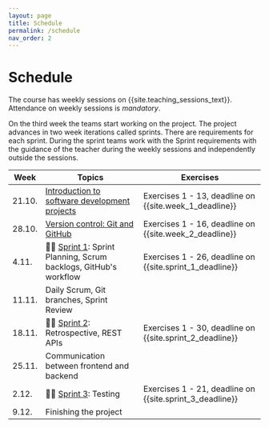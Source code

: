 ```yaml
---
layout: page
title: Schedule
permalink: /schedule
nav_order: 2
---
```


# Schedule

The course has weekly sessions on {{site.teaching_sessions_text}}. Attendance on weekly sessions is _mandatory_.

On the third week the teams start working on the project. The project advances in two week iterations called sprints. There are requirements for each sprint. During the sprint teams work with the Sprint requirements with the guidance of the teacher during the weekly sessions and independently outside the sessions.

| Week   | Topics                                                                       | Exercises                                                |
| ------ | ---------------------------------------------------------------------------- | -------------------------------------------------------- |
| 21.10. | [Introduction to software development projects](/introduction)          | Exercises 1 - 13, deadline on {{site.week_1_deadline}}   |
| 28.10. | [Version control: Git and GitHub](/git)                                      | Exercises 1 - 16, deadline on {{site.week_2_deadline}}   |
| 4.11.  | 🏃‍♂️ [Sprint 1](/sprint-1): Sprint Planning, Scrum backlogs, GitHub's workflow | Exercises 1 - 26, deadline on {{site.sprint_1_deadline}} |
| 11.11. | Daily Scrum, Git branches, Sprint Review                                     |                                                          |
| 18.11. | 🏃‍♂️ [Sprint 2](/sprint-2): Retrospective, REST APIs                           | Exercises 1 - 30, deadline on {{site.sprint_2_deadline}} |
| 25.11. | Communication between frontend and backend                                   |                                                          |
| 2.12.  | 🏃‍♂️ [Sprint 3](/sprint-3): Testing                                            | Exercises 1 - 21, deadline on {{site.sprint_3_deadline}} |
| 9.12. | Finishing the project                                                        |                                                          |
